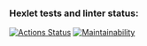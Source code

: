 ### Hexlet tests and linter status:
[![Actions Status](https://github.com/nick-shaydayuk/frontend-project-44/workflows/hexlet-check/badge.svg)](https://github.com/nick-shaydayuk/frontend-project-44/actions)
[![Maintainability](https://api.codeclimate.com/v1/badges/dfdf2c18e0626c5b68b1/maintainability)](https://codeclimate.com/github/nick-shaydayuk/frontend-project-44/maintainability)